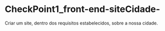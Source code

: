 # CheckPoint1_front-end-siteCidade-
Criar um site, dentro dos requisitos estabelecidos, sobre a nossa cidade.
